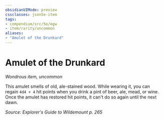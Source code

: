 ```yaml
---
obsidianUIMode: preview
cssclasses: json5e-item
tags:
- compendium/src/5e/egw
- item/rarity/uncommon
aliases: 
- "Amulet of the Drunkard"
---
```

# Amulet of the Drunkard
*Wondrous item, uncommon*  


This amulet smells of old, ale-stained wood. While wearing it, you can regain `4d4 + 4` hit points when you drink a pint of beer, ale, mead, or wine. Once the amulet has restored hit points, it can't do so again until the next dawn.

*Source: Explorer's Guide to Wildemount p. 265*